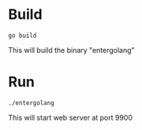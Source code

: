 # Build
    go build

This will build the binary "entergolang"

# Run
    ./entergolang

This will start web server at port 9900 